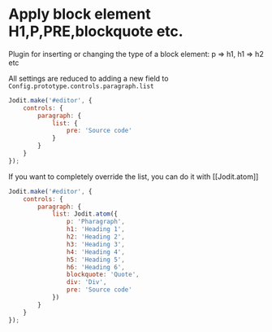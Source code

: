 # Apply block element H1,P,PRE,blockquote etc.

Plugin for inserting or changing the type of a block element: p => h1, h1 => h2 etc

All settings are reduced to adding a new field to `Config.prototype.controls.paragraph.list`

```js
Jodit.make('#editor', {
	controls: {
		paragraph: {
			list: {
				pre: 'Source code'
			}
		}
	}
});
```

If you want to completely override the list, you can do it with [[Jodit.atom]]

```js
Jodit.make('#editor', {
	controls: {
		paragraph: {
			list: Jodit.atom({
				p: 'Pharagraph',
				h1: 'Heading 1',
				h2: 'Heading 2',
				h3: 'Heading 3',
				h4: 'Heading 4',
				h5: 'Heading 5',
				h6: 'Heading 6',
				blockquote: 'Quote',
				div: 'Div',
				pre: 'Source code'
			})
		}
	}
});
```

[//]: # '-   [Changelog](plugins/format-block/CHANGELOG.md)'
